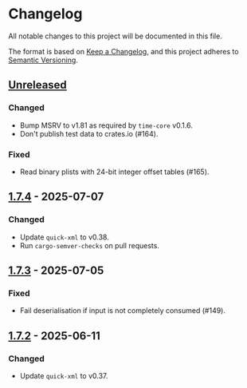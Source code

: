 # Changelog

All notable changes to this project will be documented in this file.

The format is based on [Keep a Changelog](https://keepachangelog.com/en/1.1.0/),
and this project adheres to [Semantic Versioning](https://semver.org/spec/v2.0.0.html).

## [Unreleased]

### Changed
- Bump MSRV to v1.81 as required by `time-core` v0.1.6.
- Don't publish test data to crates.io (#164).

### Fixed
- Read binary plists with 24-bit integer offset tables (#165).

## [1.7.4] - 2025-07-07

### Changed
- Update `quick-xml` to v0.38.
- Run `cargo-semver-checks` on pull requests.

## [1.7.3] - 2025-07-05

### Fixed
- Fail deserialisation if input is not completely consumed (#149).

## [1.7.2] - 2025-06-11

### Changed
- Update `quick-xml` to v0.37.

[unreleased]: https://github.com/ebarnard/rust-plist/compare/v1.7.4...HEAD
[1.7.4]: https://github.com/ebarnard/rust-plist/compare/v1.7.3...v1.7.4
[1.7.3]: https://github.com/ebarnard/rust-plist/compare/v1.7.2...v1.7.3
[1.7.2]: https://github.com/ebarnard/rust-plist/compare/v1.7.1...v1.7.2
